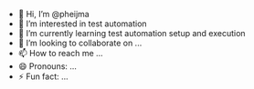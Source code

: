 - 👋 Hi, I’m @pheijma
- 👀 I’m interested in test automation 
- 🌱 I’m currently learning test automation setup and execution
- 💞️ I’m looking to collaborate on ...
- 📫 How to reach me ...
- 😄 Pronouns: ...
- ⚡ Fun fact: ...

<!---
pheijma/pheijma is a ✨ special ✨ repository because its `README.md` (this file) appears on your GitHub profile.
You can click the Preview link to take a look at your changes.
--->
